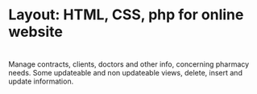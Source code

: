 # Layout: HTML, CSS, php for online website
#
Manage contracts, clients, doctors and other info, concerning pharmacy needs. Some updateable and non updateable views, delete, insert and update information.  
